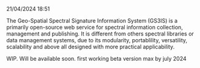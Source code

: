 21/04/2024 18:51

The Geo-Spatial Spectral Signature Information System (GS3IS) is a primarily open-source web service for spectral information collection, management and publishing. It is different from others spectral libraries or data management systems, due to its modularity, portablility, versatility, scalability and above all designed with more practical applicability.

WIP.
Will be available soon.
first working beta version max by july 2024

